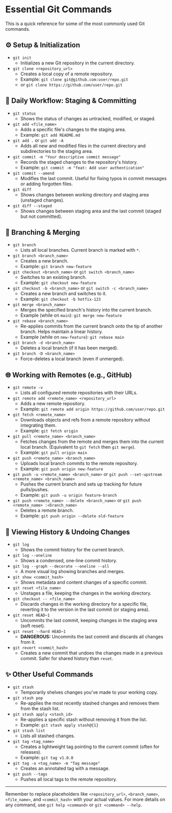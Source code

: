 # Essential Git Commands

This is a quick reference for some of the most commonly used Git commands.

## ⚙️ Setup & Initialization

*   `git init`
    *   Initializes a new Git repository in the current directory.
*   `git clone <repository_url>`
    *   Creates a local copy of a remote repository.
    *   Example: `git clone git@github.com:user/repo.git`
    *   or `git clone https://github.com/user/repo.git`

## 🔄 Daily Workflow: Staging & Committing

*   `git status`
    *   Shows the status of changes as untracked, modified, or staged.
*   `git add <file_name>`
    *   Adds a specific file's changes to the staging area.
    *   Example: `git add README.md`
*   `git add .` or `git add -A`
    *   Adds all new and modified files in the current directory and subdirectories to the staging area.
*   `git commit -m "Your descriptive commit message"`
    *   Records the staged changes to the repository's history.
    *   Example: `git commit -m "feat: Add user authentication"`
*   `git commit --amend`
    *   Modifies the last commit. Useful for fixing typos in commit messages or adding forgotten files.
*   `git diff`
    *   Shows changes between working directory and staging area (unstaged changes).
*   `git diff --staged`
    *   Shows changes between staging area and the last commit (staged but not committed).

## 🌿 Branching & Merging

*   `git branch`
    *   Lists all local branches. Current branch is marked with `*`.
*   `git branch <branch_name>`
    *   Creates a new branch.
    *   Example: `git branch new-feature`
*   `git checkout <branch_name>` or `git switch <branch_name>`
    *   Switches to an existing branch.
    *   Example: `git checkout new-feature`
*   `git checkout -b <branch_name>` or `git switch -c <branch_name>`
    *   Creates a new branch and switches to it.
    *   Example: `git checkout -b hotfix-123`
*   `git merge <branch_name>`
    *   Merges the specified branch's history into the current branch.
    *   Example (while on `main`): `git merge new-feature`
*   `git rebase <branch_name>`
    *   Re-applies commits from the current branch onto the tip of another branch. Helps maintain a linear history.
    *   Example (while on `new-feature`): `git rebase main`
*   `git branch -d <branch_name>`
    *   Deletes a local branch (if it has been merged).
*   `git branch -D <branch_name>`
    *   Force-deletes a local branch (even if unmerged).

## 🌐 Working with Remotes (e.g., GitHub)

*   `git remote -v`
    *   Lists all configured remote repositories with their URLs.
*   `git remote add <remote_name> <repository_url>`
    *   Adds a new remote repository.
    *   Example: `git remote add origin https://github.com/user/repo.git`
*   `git fetch <remote_name>`
    *   Downloads objects and refs from a remote repository without integrating them.
    *   Example: `git fetch origin`
*   `git pull <remote_name> <branch_name>`
    *   Fetches changes from the remote and merges them into the current local branch. (Equivalent to `git fetch` then `git merge`).
    *   Example: `git pull origin main`
*   `git push <remote_name> <branch_name>`
    *   Uploads local branch commits to the remote repository.
    *   Example: `git push origin new-feature`
*   `git push -u <remote_name> <branch_name>` or `git push --set-upstream <remote_name> <branch_name>`
    *   Pushes the current branch and sets up tracking for future pulls/pushes.
    *   Example: `git push -u origin feature-branch`
*   `git push <remote_name> --delete <branch_name>` or `git push <remote_name> :<branch_name>`
    *   Deletes a remote branch.
    *   Example: `git push origin --delete old-feature`

## 📜 Viewing History & Undoing Changes

*   `git log`
    *   Shows the commit history for the current branch.
*   `git log --oneline`
    *   Shows a condensed, one-line commit history.
*   `git log --graph --decorate --oneline --all`
    *   A more visual log showing branches and merges.
*   `git show <commit_hash>`
    *   Shows metadata and content changes of a specific commit.
*   `git reset <file_name>`
    *   Unstages a file, keeping the changes in the working directory.
*   `git checkout -- <file_name>`
    *   Discards changes in the working directory for a specific file, reverting it to the version in the last commit (or staging area).
*   `git reset HEAD~1`
    *   Uncommits the last commit, keeping changes in the staging area (soft reset).
*   `git reset --hard HEAD~1`
    *   **DANGEROUS:** Uncommits the last commit and discards all changes from it.
*   `git revert <commit_hash>`
    *   Creates a new commit that undoes the changes made in a previous commit. Safer for shared history than `reset`.

## ✨ Other Useful Commands

*   `git stash`
    *   Temporarily shelves changes you've made to your working copy.
*   `git stash pop`
    *   Re-applies the most recently stashed changes and removes them from the stash list.
*   `git stash apply <stash_id>`
    *   Re-applies a specific stash without removing it from the list.
    *   Example: `git stash apply stash@{1}`
*   `git stash list`
    *   Lists all stashed changes.
*   `git tag <tag_name>`
    *   Creates a lightweight tag pointing to the current commit (often for releases).
    *   Example: `git tag v1.0.0`
*   `git tag -a <tag_name> -m "Tag message"`
    *   Creates an annotated tag with a message.
*   `git push --tags`
    *   Pushes all local tags to the remote repository.

---

Remember to replace placeholders like `<repository_url>`, `<branch_name>`, `<file_name>`, and `<commit_hash>` with your actual values.
For more details on any command, use `git help <command>` or `git <command> --help`.
